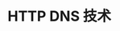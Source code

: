 <!--
 * @Author: shgopher shgopher@gmail.com
 * @Date: 2024-09-15 16:49:22
 * @LastEditors: shgopher shgopher@gmail.com
 * @LastEditTime: 2024-09-19 18:40:39
 * @FilePath: /luban/系统设计基础/网络在系统设计中的作用/HTTPDNS/README.md
 * @Description: 
 * 
 * Copyright (c) 2024 by shgopher, All Rights Reserved. 
-->
# HTTP DNS 技术
